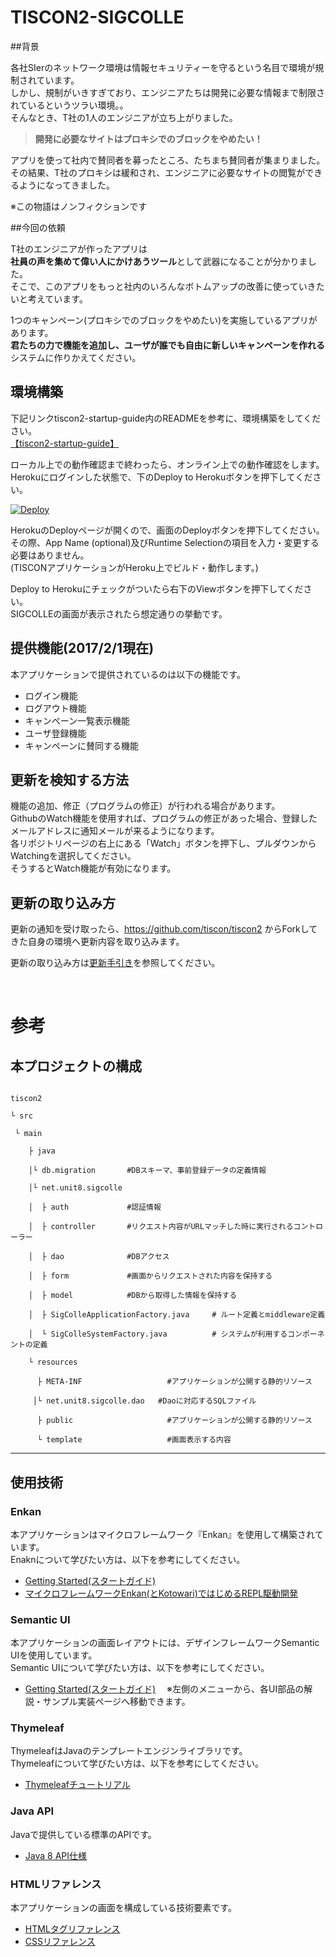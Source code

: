 # TISCON2-SIGCOLLE

##背景

各社SIerのネットワーク環境は情報セキュリティーを守るという名目で環境が規制されています。  
しかし、規制がいきすぎており、エンジニアたちは開発に必要な情報まで制限されているというツラい環境。。  
そんなとき、T社の1人のエンジニアが立ち上がりました。  

>**開発に必要なサイトはプロキシでのブロックをやめたい！**  

アプリを使って社内で賛同者を募ったところ、たちまち賛同者が集まりました。  
その結果、T社のプロキシは緩和され、エンジニアに必要なサイトの閲覧ができるようになってきました。  

※この物語はノンフィクションです


##今回の依頼


T社のエンジニアが作ったアプリは  
**社員の声を集めて偉い人にかけあうツール**として武器になることが分かりました。  
そこで、このアプリをもっと社内のいろんなボトムアップの改善に使っていきたいと考えています。  

1つのキャンペーン(プロキシでのブロックをやめたい)を実施しているアプリがあります。  
**君たちの力で機能を追加し、ユーザが誰でも自由に新しいキャンペーンを作れる**システムに作りかえてください。  


## 環境構築

下記リンクtiscon2-startup-guide内のREADMEを参考に、環境構築をしてください。  
[【tiscon2-startup-guide】](https://github.com/tiscon/tiscon2-startup-guide)

ローカル上での動作確認まで終わったら、オンライン上での動作確認をします。  
Herokuにログインした状態で、下のDeploy to Herokuボタンを押下してください。  

[![Deploy](https://www.herokucdn.com/deploy/button.svg)](https://heroku.com/deploy)  

HerokuのDeployページが開くので、画面のDeployボタンを押下してください。  
その際、App Name (optional)及びRuntime Selectionの項目を入力・変更する必要はありません。  
(TISCONアプリケーションがHeroku上でビルド・動作します。)  

Deploy to Herokuにチェックがついたら右下のViewボタンを押下してください。  
SIGCOLLEの画面が表示されたら想定通りの挙動です。  

## 提供機能(2017/2/1現在)
本アプリケーションで提供されているのは以下の機能です。  
- ログイン機能
- ログアウト機能
- キャンペーン一覧表示機能
- ユーザ登録機能
- キャンペーンに賛同する機能


## 更新を検知する方法
機能の追加、修正（プログラムの修正）が行われる場合があります。  
GithubのWatch機能を使用すれば、プログラムの修正があった場合、登録したメールアドレスに通知メールが来るようになります。  
各リポジトリページの右上にある「Watch」ボタンを押下し、プルダウンからWatchingを選択してください。  
そうするとWatch機能が有効になります。  


## 更新の取り込み方
更新の通知を受け取ったら、https://github.com/tiscon/tiscon2 からForkしてきた自身の環境へ更新内容を取り込みます。  

更新の取り込み方は[更新手引き](doc/UpdateGuide.md)を参照してください。


<br>

# 参考
## 本プロジェクトの構成


```

tiscon2

└ src

 └ main

    ├ java

    │└ db.migration       #DBスキーマ、事前登録データの定義情報

    │└ net.unit8.sigcolle

    │  ├ auth             #認証情報

    │  ├ controller       #リクエスト内容がURLマッチした時に実行されるコントローラー

    │  ├ dao              #DBアクセス

    │  ├ form             #画面からリクエストされた内容を保持する

    │  ├ model            #DBから取得した情報を保持する

    │  ├ SigColleApplicationFactory.java     # ルート定義とmiddleware定義

    │  └ SigColleSystemFactory.java          # システムが利用するコンポーネントの定義

    └ resources

      ├ META-INF                   #アプリケーションが公開する静的リソース

　　　│└ net.unit8.sigcolle.dao   #Daoに対応するSQLファイル

      ├ public                     #アプリケーションが公開する静的リソース

      └ template                   #画面表示する内容

```


---
## 使用技術
### Enkan
本アプリケーションはマイクロフレームワーク『Enkan』を使用して構築されています。  
Enaknについて学びたい方は、以下を参考にしてください。
- [Getting Started(スタートガイド)](https://enkan.github.io/getting-started.html)
- [マイクロフレームワークEnkan(とKotowari)ではじめるREPL駆動開発](http://www.slideshare.net/kawasima/enkankotowarirepl)


### Semantic UI
本アプリケーションの画面レイアウトには、デザインフレームワークSemantic UIを使用しています。  
Semantic UIについて学びたい方は、以下を参考にしてください。
- [Getting Started(スタートガイド)](http://semantic-ui.com/introduction/getting-started.html)
　※左側のメニューから、各UI部品の解説・サンプル実装ページへ移動できます。

### Thymeleaf
ThymeleafはJavaのテンプレートエンジンライブラリです。  
Thymeleafについて学びたい方は、以下を参考にしてください。
- [Thymeleafチュートリアル](http://www.thymeleaf.org/doc/tutorials/2.1/usingthymeleaf_ja.html)


### Java API
Javaで提供している標準のAPIです。  
- [Java 8 API仕様](https://docs.oracle.com/javase/jp/8/docs/api/)

### HTMLリファレンス
本アプリケーションの画面を構成している技術要素です。  
- [HTMLタグリファレンス](http://www.htmq.com/html/indexm.shtml)
- [CSSリファレンス](http://www.htmq.com/style/index.shtml)
